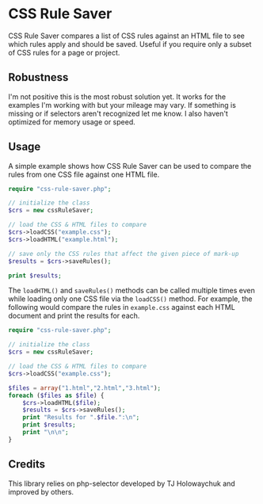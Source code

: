 CSS Rule Saver
==============

CSS Rule Saver compares a list of CSS rules against an HTML file to see which rules apply and should be saved. Useful if you require only a subset of CSS rules for a page or project.

## Robustness

I'm not positive this is the most robust solution yet. It works for the examples I'm working with but your mileage may vary. If something is missing or if selectors aren't recognized let me know. I also haven't optimized for memory usage or speed.

## Usage

A simple example shows how CSS Rule Saver can be used to compare the rules from one CSS file against one HTML file.

```php
require "css-rule-saver.php";

// initialize the class
$crs = new cssRuleSaver;

// load the CSS & HTML files to compare
$crs->loadCSS("example.css");
$crs->loadHTML("example.html");

// save only the CSS rules that affect the given piece of mark-up
$results = $crs->saveRules();

print $results;
```

The `loadHTML()` and `saveRules()` methods can be called multiple times even while loading only one CSS file via the `loadCSS()` method. For example, the following would compare the rules in `example.css` against each HTML document and print the results for each.

```php
require "css-rule-saver.php";

// initialize the class
$crs = new cssRuleSaver;

// load the CSS & HTML files to compare
$crs->loadCSS("example.css");

$files = array("1.html","2.html","3.html");
foreach ($files as $file) {
	$crs->loadHTML($file);
	$results = $crs->saveRules();
	print "Results for ".$file.":\n";
	print $results;
	print "\n\n";
}
```

## Credits

This library relies on php-selector developed by TJ Holowaychuk and improved by others.
